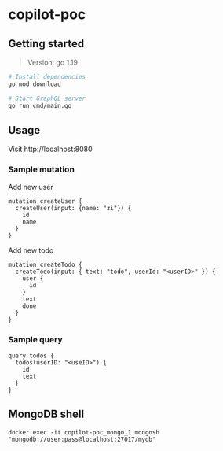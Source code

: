 # copilot-poc

## Getting started

> Version: go 1.19

```sh
# Install dependencies
go mod download

# Start GraphQL server
go run cmd/main.go
```

## Usage

Visit http://localhost:8080

### Sample mutation

Add new user

```
mutation createUser {
  createUser(input: {name: "zi"}) {
    id
    name
  }
}
```

Add new todo

```
mutation createTodo {
  createTodo(input: { text: "todo", userId: "<userID>" }) {
    user {
      id
    }
    text
    done
  }
}
```

### Sample query

```
query todos {
  todos(userID: "<useID>") {
    id
    text
  }
}
```

## MongoDB shell

```
docker exec -it copilot-poc_mongo_1 mongosh "mongodb://user:pass@localhost:27017/mydb"
```